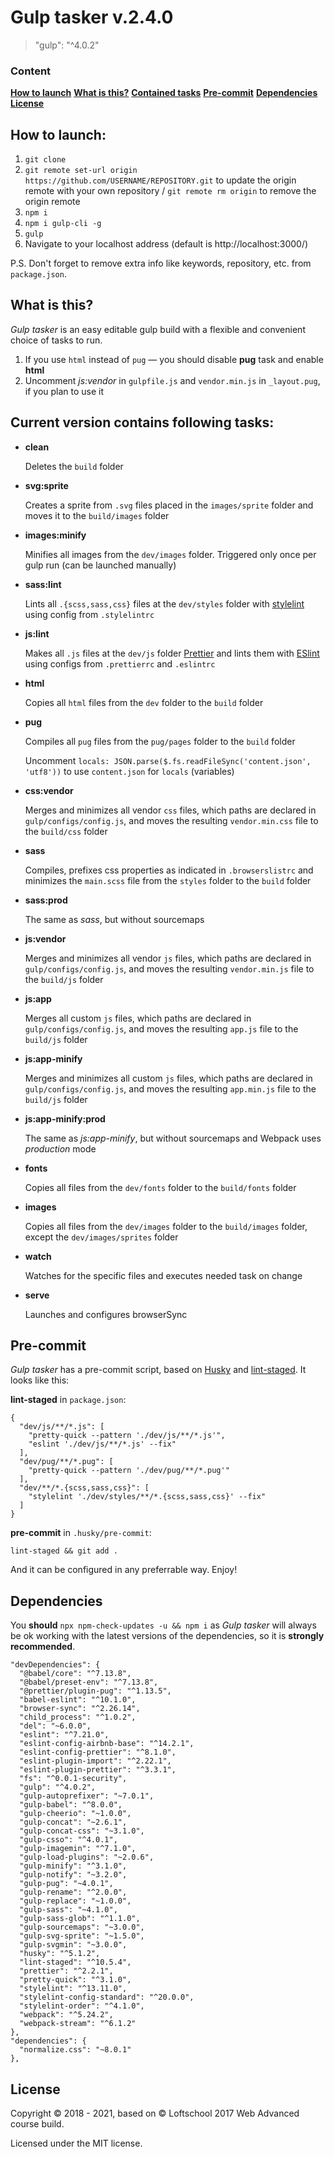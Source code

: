 # Gulp tasker v.2.4.0

> "gulp": "^4.0.2"

### Content

**[How to launch](#how-to-launch)**
**[What is this?](#what-is-this)**
**[Contained tasks](#current-version-contains-following-tasks)**
**[Pre-commit](#pre-commit)**
**[Dependencies](#dependencies)**
**[License](#license)**

## How to launch:

1. `git clone`
2. `git remote set-url origin https://github.com/USERNAME/REPOSITORY.git` to update the origin remote with your own repository / `git remote rm origin` to remove the origin remote
3. `npm i`
4. `npm i gulp-cli -g`
5. `gulp`
6. Navigate to your localhost address
   (default is http://localhost:3000/)

P.S. Don't forget to remove extra info like keywords, repository, etc. from `package.json`.

## What is this?

_Gulp tasker_ is an easy editable gulp build with a flexible and convenient choice of tasks to run.

1. If you use `html` instead of `pug` — you should disable **pug** task and enable **html**
2. Uncomment _js:vendor_ in `gulpfile.js` and `vendor.min.js` in `_layout.pug`, if you plan to use it

## Current version contains following tasks:

- **clean**

  Deletes the `build` folder

- **svg:sprite**

  Creates a sprite from `.svg` files placed in the `images/sprite` folder and moves it to the `build/images` folder

- **images:minify**

  Minifies all images from the `dev/images` folder. Triggered only once per gulp run (can be launched manually)

- **sass:lint**

  Lints all `.{scss,sass,css}` files at the `dev/styles` folder with [stylelint](https://stylelint.io/) using config from `.stylelintrc`

- **js:lint**

  Makes all `.js` files at the `dev/js` folder [Prettier](https://prettier.io/) and lints them with [ESlint](https://eslint.org/) using configs from `.prettierrc` and `.eslintrc`

- **html**

  Copies all `html` files from the `dev` folder to the `build` folder

- **pug**

  Compiles all `pug` files from the `pug/pages` folder to the `build` folder

  Uncomment `locals: JSON.parse($.fs.readFileSync('content.json', 'utf8'))` to use `content.json` for `locals` (variables)

- **css:vendor**

  Merges and minimizes all vendor `css` files, which paths are declared in `gulp/configs/config.js`, and moves the resulting `vendor.min.css` file to the `build/css` folder

- **sass**

  Compiles, prefixes css properties as indicated in `.browserslistrc` and minimizes the `main.scss` file from the `styles` folder to the `build` folder

- **sass:prod**

  The same as _sass_, but without sourcemaps

- **js:vendor**

  Merges and minimizes all vendor `js` files, which paths are declared in `gulp/configs/config.js`, and moves the resulting `vendor.min.js` file to the `build/js` folder

- **js:app**

  Merges all custom `js` files, which paths are declared in `gulp/configs/config.js`, and moves the resulting `app.js` file to the `build/js` folder

- **js:app-minify**

  Merges and minimizes all custom `js` files, which paths are declared in `gulp/configs/config.js`, and moves the resulting `app.min.js` file to the `build/js` folder

- **js:app-minify:prod**

  The same as _js:app-minify_, but without sourcemaps and Webpack uses _production_ mode

- **fonts**

  Copies all files from the `dev/fonts` folder to the `build/fonts` folder

- **images**

  Copies all files from the `dev/images` folder to the `build/images` folder, except the `dev/images/sprites` folder

- **watch**

  Watches for the specific files and executes needed task on change

- **serve**

  Launches and configures browserSync

## Pre-commit

_Gulp tasker_ has a pre-commit script, based on [Husky](https://github.com/typicode/husky) and [lint-staged](https://github.com/okonet/lint-staged). It looks like this:

**lint-staged** in `package.json`:

```
{
  "dev/js/**/*.js": [
    "pretty-quick --pattern './dev/js/**/*.js'",
    "eslint './dev/js/**/*.js' --fix"
  ],
  "dev/pug/**/*.pug": [
    "pretty-quick --pattern './dev/pug/**/*.pug'"
  ],
  "dev/**/*.{scss,sass,css}": [
    "stylelint './dev/styles/**/*.{scss,sass,css}' --fix"
  ]
}
```

**pre-commit** in `.husky/pre-commit`:

```
lint-staged && git add .
```

And it can be configured in any preferrable way. Enjoy!

## Dependencies

You **should** `npx npm-check-updates -u && npm i` as _Gulp tasker_ will always be ok working with the latest versions of the dependencies, so it is **strongly recommended**.

```
"devDependencies": {
  "@babel/core": "^7.13.8",
  "@babel/preset-env": "^7.13.8",
  "@prettier/plugin-pug": "^1.13.5",
  "babel-eslint": "^10.1.0",
  "browser-sync": "^2.26.14",
  "child_process": "^1.0.2",
  "del": "~6.0.0",
  "eslint": "^7.21.0",
  "eslint-config-airbnb-base": "^14.2.1",
  "eslint-config-prettier": "^8.1.0",
  "eslint-plugin-import": "^2.22.1",
  "eslint-plugin-prettier": "^3.3.1",
  "fs": "^0.0.1-security",
  "gulp": "^4.0.2",
  "gulp-autoprefixer": "~7.0.1",
  "gulp-babel": "^8.0.0",
  "gulp-cheerio": "~1.0.0",
  "gulp-concat": "~2.6.1",
  "gulp-concat-css": "~3.1.0",
  "gulp-csso": "^4.0.1",
  "gulp-imagemin": "^7.1.0",
  "gulp-load-plugins": "~2.0.6",
  "gulp-minify": "^3.1.0",
  "gulp-notify": "~3.2.0",
  "gulp-pug": "~4.0.1",
  "gulp-rename": "^2.0.0",
  "gulp-replace": "~1.0.0",
  "gulp-sass": "~4.1.0",
  "gulp-sass-glob": "^1.1.0",
  "gulp-sourcemaps": "~3.0.0",
  "gulp-svg-sprite": "~1.5.0",
  "gulp-svgmin": "~3.0.0",
  "husky": "^5.1.2",
  "lint-staged": "^10.5.4",
  "prettier": "^2.2.1",
  "pretty-quick": "^3.1.0",
  "stylelint": "^13.11.0",
  "stylelint-config-standard": "^20.0.0",
  "stylelint-order": "^4.1.0",
  "webpack": "^5.24.2",
  "webpack-stream": "^6.1.2"
},
"dependencies": {
  "normalize.css": "~8.0.1"
},
```

## License

Copyright © 2018 - 2021, based on © Loftschool 2017 Web Advanced course build.

Licensed under the MIT license.
